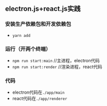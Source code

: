 ## electron.js+react.js实践

### 安装生产依赖包和开发依赖包
- `yarn add`

### 运行（开两个终端）
- `npm run start:main` //主进程，electron代码
- `npm run start:render` //渲染进程，react代码

### 代码
- electron代码在`./app/main`
- react代码在`./app/renderer`